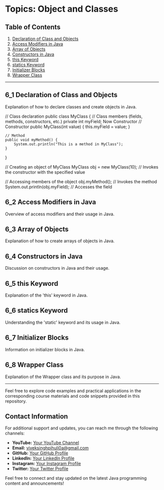 # Topics: Object and Classes

## Table of Contents

1. [Declaration of Class and Objects](#6_1-declaration-of-class-and-objects)
2. [Access Modifiers in Java](#6_2-access-modifiers-in-java)
3. [Array of Objects](#6_3-array-of-objects)
4. [Constructors in Java](#6_4-constructors-in-java)
5. [this Keyword](#6_5-this-keyword)
6. [statics Keyword](#6_6-statics-keyword)
7. [Initializer Blocks](#6_7-initializer-blocks)
8. [Wrapper Class](#6_8-wrapper-class)

---

## 6_1 Declaration of Class and Objects

Explanation of how to declare classes and create objects in Java.

   // Class declaration
          public class MyClass {
    // Class members (fields, methods, constructors, etc.)
        private int myField;
Now Constructor
    // Constructor
    public MyClass(int value) {
        this.myField = value;
    }

    // Method
    public void myMethod() {
        System.out.println("This is a method in MyClass");
    }
}


// Creating an object of MyClass
MyClass obj = new MyClass(10); // Invokes the constructor with the specified value

// Accessing members of the object
obj.myMethod(); // Invokes the method
System.out.println(obj.myField); // Accesses the field


## 6_2 Access Modifiers in Java

Overview of access modifiers and their usage in Java.

## 6_3 Array of Objects

Explanation of how to create arrays of objects in Java.

## 6_4 Constructors in Java

Discussion on constructors in Java and their usage.

## 6_5 this Keyword

Explanation of the 'this' keyword in Java.

## 6_6 statics Keyword

Understanding the 'static' keyword and its usage in Java.

## 6_7 Initializer Blocks

Information on initializer blocks in Java.

## 6_8 Wrapper Class

Explanation of the Wrapper class and its purpose in Java.

---


Feel free to explore code examples and practical applications in the corresponding course materials and code snippets provided in this repository.



## Contact Information

For additional support and updates, you can reach me through the following channels:

- **YouTube:** [Your YouTube Channel](https://www.youtube.com/channel/UClhKtACVRfHeYcDiAxngZpQ)
- **Email:** viveksinghpihuli0a@gmail.com
- **GitHub:** [Your GitHub Profile](https://github.com/Bholuvivek)
- **LinkedIn:** [Your LinkedIn Profile](https://www.linkedin.com/in/vivekbholu)
- **Instagram:** [Your Instagram Profile](https://www.instagram.com/thevivekbholu)
- **Twitter:** [Your Twitter Profile](https://twitter.com/Bholuvivek)

Feel free to connect and stay updated on the latest Java programming content and announcements!
